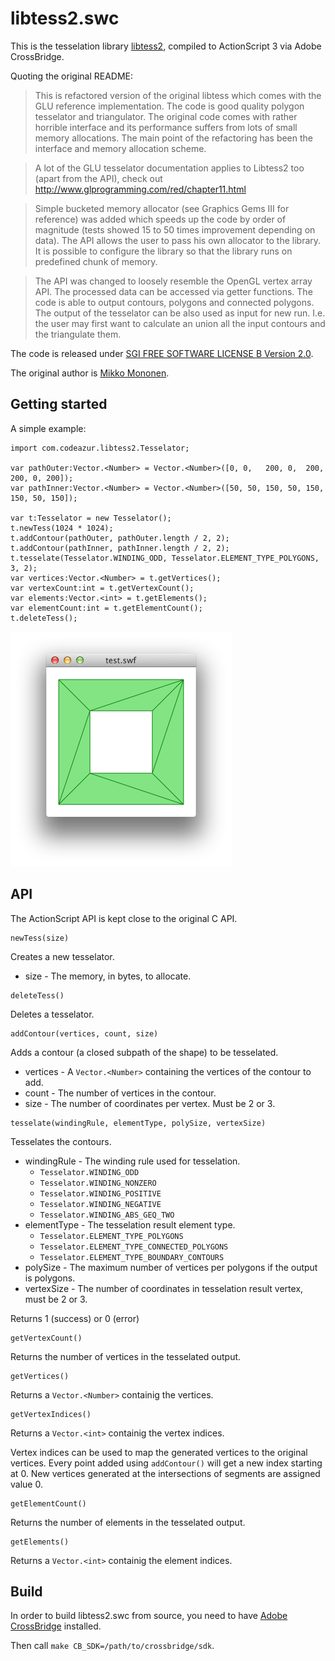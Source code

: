 # libtess2.swc

This is the tesselation library [libtess2](https://github.com/memononen/libtess2), compiled to ActionScript 3 via Adobe CrossBridge.

Quoting the original README:

> This is refactored version of the original libtess which comes with the GLU reference implementation. The code is good quality polygon tesselator and triangulator. The original code comes with rather horrible interface and its performance suffers from lots of small memory allocations. The main point of the refactoring has been the interface and memory allocation scheme.

> A lot of the GLU tesselator documentation applies to Libtess2 too (apart from the API), check out http://www.glprogramming.com/red/chapter11.html

> Simple bucketed memory allocator (see Graphics Gems III for reference) was added which speeds up the code by order of magnitude (tests showed 15 to 50 times improvement depending on data). The API allows the user to pass his own allocator to the library. It is possible to configure the library so that the library runs on predefined chunk of memory.

> The API was changed to loosely resemble the OpenGL vertex array API. The processed data can be accessed via getter functions. The code is able to output contours, polygons and connected polygons. The output of the tesselator can be also used as input for new run. I.e. the user may first want to calculate an union all the input contours and the triangulate them.

The code is released under [SGI FREE SOFTWARE LICENSE B Version 2.0](http://oss.sgi.com/projects/FreeB/).

The original author is [Mikko Mononen](mailto:memon@inside.org).

## Getting started

A simple example:

```as3
import com.codeazur.libtess2.Tesselator;

var pathOuter:Vector.<Number> = Vector.<Number>([0, 0,   200, 0,  200, 200, 0, 200]);
var pathInner:Vector.<Number> = Vector.<Number>([50, 50, 150, 50, 150, 150, 50, 150]);

var t:Tesselator = new Tesselator();
t.newTess(1024 * 1024);
t.addContour(pathOuter, pathOuter.length / 2, 2);
t.addContour(pathInner, pathInner.length / 2, 2);
t.tesselate(Tesselator.WINDING_ODD, Tesselator.ELEMENT_TYPE_POLYGONS, 3, 2);
var vertices:Vector.<Number> = t.getVertices();
var vertexCount:int = t.getVertexCount();
var elements:Vector.<int> = t.getElements();
var elementCount:int = t.getElementCount();
t.deleteTess();
```

![image](examples/test.png)

## API

The ActionScript API is kept close to the original C API.

```as3
newTess(size)
```
Creates a new tesselator.
* size - The memory, in bytes, to allocate.

```as3
deleteTess()
```
Deletes a tesselator.

```as3
addContour(vertices, count, size)
```
Adds a contour (a closed subpath of the shape) to be tesselated.
* vertices - A ```Vector.<Number>``` containing the vertices of the contour to add.
* count - The number of vertices in the contour.
* size - The number of coordinates per vertex. Must be 2 or 3.

```as3
tesselate(windingRule, elementType, polySize, vertexSize)
```
Tesselates the contours.
* windingRule - The winding rule used for tesselation.
  * ```Tesselator.WINDING_ODD```
  * ```Tesselator.WINDING_NONZERO```
  * ```Tesselator.WINDING_POSITIVE```
  * ```Tesselator.WINDING_NEGATIVE```
  * ```Tesselator.WINDING_ABS_GEQ_TWO```
* elementType - The tesselation result element type.
  * ```Tesselator.ELEMENT_TYPE_POLYGONS```
  * ```Tesselator.ELEMENT_TYPE_CONNECTED_POLYGONS```
  * ```Tesselator.ELEMENT_TYPE_BOUNDARY_CONTOURS```
* polySize - The maximum number of vertices per polygons if the output is polygons.
* vertexSize - The number of coordinates in tesselation result vertex, must be 2 or 3.

Returns 1 (success) or 0 (error)

```as3
getVertexCount()
```
Returns the number of vertices in the tesselated output.

```as3
getVertices()
```
Returns a ```Vector.<Number>``` containig the vertices.

```as3
getVertexIndices()
```
Returns a ```Vector.<int>``` containig the vertex indices.

Vertex indices can be used to map the generated vertices to the original vertices.
Every point added using ```addContour()``` will get a new index starting at 0.
New vertices generated at the intersections of segments are assigned value 0.

```as3
getElementCount()
```
Returns the number of elements in the tesselated output.

```as3
getElements()
```
Returns a ```Vector.<int>``` containig the element indices.

## Build

In order to build libtess2.swc from source, you need to have [Adobe CrossBridge](http://adobe-flash.github.io/crossbridge/) installed.

Then call ```make CB_SDK=/path/to/crossbridge/sdk```.
